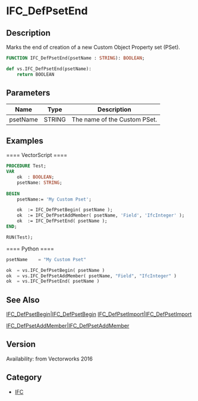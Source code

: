 # IFC_DefPsetEnd

## Description
Marks the end of creation of a new Custom Object Property set (PSet).

```pascal
FUNCTION IFC_DefPsetEnd(psetName : STRING): BOOLEAN;
```

```python
def vs.IFC_DefPsetEnd(psetName):
    return BOOLEAN
```

## Parameters
|Name|Type|Description|
|---|---|---|
|psetName|STRING|The name of the Custom PSet.|

## Examples
==== VectorScript ====
```pascal
PROCEDURE Test;
VAR
	ok	: BOOLEAN;
	psetName: STRING;
	
BEGIN
	psetName:= 'My Custom Pset';

	ok	:= IFC_DefPsetBegin( psetName );
	ok	:= IFC_DefPsetAddMember( psetName, 'Field', 'IfcInteger' );
	ok	:= IFC_DefPsetEnd( psetName );
END;

RUN(Test);
```
==== Python ====
```python
psetName	= "My Custom Pset"

ok	= vs.IFC_DefPsetBegin( psetName )
ok	= vs.IFC_DefPsetAddMember( psetName, "Field", "IfcInteger" )
ok	= vs.IFC_DefPsetEnd( psetName )
```

## See Also
[IFC_DefPsetBegin|IFC_DefPsetBegin](IFC_DefPsetBegin|IFC_DefPsetBegin.md)
[IFC_DefPsetImport|IFC_DefPsetImport](IFC_DefPsetImport|IFC_DefPsetImport.md)

[IFC_DefPsetAddMember|IFC_DefPsetAddMember](IFC_DefPsetAddMember|IFC_DefPsetAddMember.md)

## Version
Availability: from Vectorworks 2016

## Category
* [IFC](../Categories/IFC.md)
